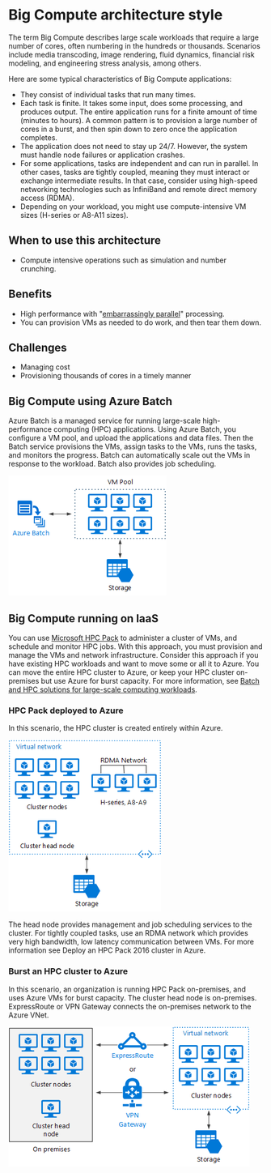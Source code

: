 # Big Compute architecture style

The term Big Compute describes large scale workloads that require a large number of cores, often numbering in the hundreds or thousands. Scenarios include media transcoding, image rendering, fluid dynamics, financial risk modeling, and engineering stress analysis, among others.

Here are some typical characteristics of Big Compute applications:

- They consist of individual tasks that run many times. 
- Each task is finite. It takes some input, does some processing, and produces output. The entire application runs for a finite amount of time (minutes to hours). A common pattern is to provision a large number of cores in a burst, and then spin down to zero once the application completes. 
- The application does not need to stay up 24/7. However, the system must handle node failures or application crashes.
- For some applications, tasks are independent and can run in parallel. In other cases, tasks are tightly coupled, meaning they must interact or exchange intermediate results. In that case, consider using high-speed networking technologies such as InfiniBand and remote direct memory access (RDMA). 
- Depending on your workload, you might use compute-intensive VM sizes (H-series or A8-A11 sizes).

## When to use this architecture

- Compute intensive operations such as simulation and number crunching.

## Benefits

- High performance with "[embarrassingly parallel][embarrassingly-parallel]" processing.
- You can provision VMs as needed to do work, and then tear them down. 

## Challenges

- Managing cost
- Provisioning thousands of cores in a timely manner

## Big Compute using Azure Batch

Azure Batch is a managed service for running large-scale high-performance computing (HPC) applications.
Using Azure Batch, you configure a VM pool, and upload the applications and data files. Then the Batch service provisions the VMs, assign tasks to the VMs, runs the tasks, and monitors the progress. Batch can automatically scale out the VMs in response to the workload. Batch also provides job scheduling.

![](./images/big-compute-batch.png) 

## Big Compute running on IaaS

You can use [Microsoft HPC Pack][hpc-pack] to administer a cluster of VMs, and schedule and monitor HPC jobs. With this approach, you must provision and manage the VMs and network infrastructure. Consider this approach if you have existing HPC workloads and want to move some or all it to Azure. You can move the entire HPC cluster to Azure, or keep your HPC cluster on-premises but use Azure for burst capacity. For more information, see [Batch and HPC solutions for large-scale computing workloads][batch-hpc-solutions].

### HPC Pack deployed to Azure

In this scenario, the HPC cluster is created entirely within Azure.

![](./images/big-compute-iaas.png) 
 
The head node provides management and job scheduling services to the cluster.  For tightly coupled tasks, use an RDMA network which provides very high bandwidth, low latency communication between VMs. For more information see Deploy an HPC Pack 2016 cluster in Azure.

### Burst an HPC cluster to Azure

In this scenario, an organization is running HPC Pack on-premises, and uses Azure VMs for burst capacity. The cluster head node is on-premises. ExpressRoute or VPN Gateway connects the on-premises network to the Azure VNet.

![](./images/big-compute-hybrid.png) 


[batch-hpc-solutions]: /azure/batch/batch-hpc-solutions
[embarrassingly-parallel]: https://en.wikipedia.org/wiki/Embarrassingly_parallel
[hpc-pack]: https://technet.microsoft.com/library/cc514029

 

